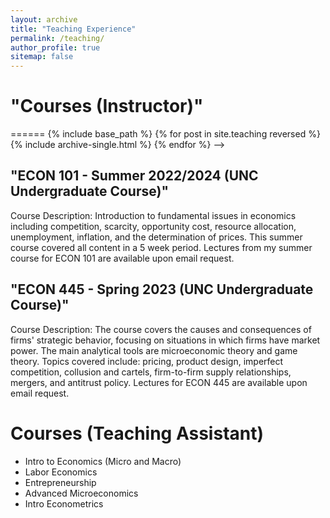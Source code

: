 ```yaml
---
layout: archive
title: "Teaching Experience"
permalink: /teaching/
author_profile: true
sitemap: false
---
```


<h1>"Courses (Instructor)"</h1>

<!-->
======
  {% include base_path %}
{% for post in site.teaching reversed %}
  {% include archive-single.html %}
{% endfor %}

-->

<h2>"ECON 101 - Summer 2022/2024 (UNC Undergraduate Course)"</h2>

Course Description: Introduction to fundamental issues in economics including competition, scarcity, opportunity cost, resource allocation, unemployment, inflation, and the determination of prices. This summer course covered all content in a 5 week period. Lectures from my summer course for ECON 101 are available upon email request.

<h2>"ECON 445 - Spring 2023 (UNC Undergraduate Course)"</h2>

Course Description: The course covers the causes and consequences of firms' strategic behavior, focusing on situations in which firms have market power. The main analytical tools are microeconomic theory and game theory. Topics covered include: pricing, product design, imperfect competition, collusion and cartels, firm-to-firm supply relationships, mergers, and antitrust policy. Lectures for ECON 445 are available upon email request. 

<h1>Courses (Teaching Assistant)</h1>

* Intro to Economics (Micro and Macro)
* Labor Economics
* Entrepreneurship
* Advanced Microeconomics
* Intro Econometrics


